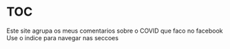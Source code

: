 

# TOC

Este site agrupa os meus comentarios sobre o COVID que faco no facebook
Use o indice para navegar nas seccoes




